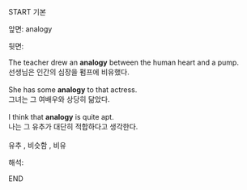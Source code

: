 START
기본

앞면:
analogy


뒷면:
<div>The teacher drew an <strong>analogy</strong> between the human heart and a pump. </div><div><div>선생님은 인간의 심장을 펌프에 비유했다.</div></div><div><br></div><div><div>She has some <strong>analogy</strong> to that actress. </div><div><div>그녀는 그 여배우와 상당히 닮았다.</div></div></div><div><br></div><div><div>I think that <strong>analogy</strong> is quite apt. </div><div><div>나는 그 유추가 대단히 적합하다고 생각한다.</div></div></div><div><br></div><div>유추 , 비슷함 , 비유</div>


해석:

END